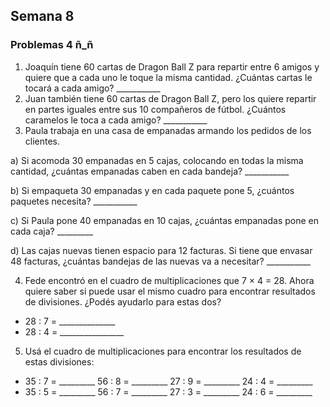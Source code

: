 ## Semana 8
### Problemas 4 ñ_ñ
1. Joaquín tiene 60 cartas de Dragon Ball Z para repartir entre 6 amigos y quiere que a cada uno le toque la misma cantidad. ¿Cuántas cartas le tocará a cada amigo? ___________
2. Juan también tiene 60 cartas de Dragon Ball Z, pero los quiere repartir en partes iguales entre sus 10 compañeros de fútbol. ¿Cuántos caramelos le toca a cada amigo? ___________
3. Paula trabaja en una casa de empanadas armando los pedidos de los clientes.
  
  a) Si acomoda 30 empanadas en 5 cajas, colocando en todas la misma cantidad, ¿cuántas empanadas caben en cada bandeja? ___________
  
  b) Si empaqueta 30 empanadas y en cada paquete pone 5, ¿cuántos paquetes necesita? ___________
  
  c) Si Paula pone 40 empanadas en 10 cajas, ¿cuántas empanadas pone en cada caja? _________
  
  d) Las cajas nuevas tienen espacio para 12 facturas. Si tiene que envasar 48 facturas, ¿cuántas bandejas de las nuevas va a necesitar? ___________
  
  4. Fede encontró en el cuadro de multiplicaciones que 7 × 4 = 28. Ahora quiere saber si puede usar el mismo cuadro para encontrar resultados de divisiones. ¿Podés ayudarlo para estas dos?

  - 28 : 7 = ______________
  - 28 : 4 = ________________

5. Usá el cuadro de multiplicaciones para encontrar los resultados de estas divisiones:

  - 35 : 7 = _________ 56 : 8 = _________ 27 : 9 = _________ 24 : 4 = _________
  - 35 : 5 = _________ 56 : 7 = _________ 27 : 3 = _________ 24 : 6 = _________

